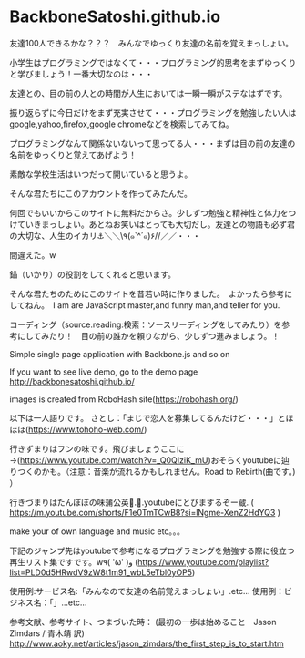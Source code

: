 # BackboneSatoshi.github.io

友達100人できるかな？？？　みんなでゆっくり友達の名前を覚えまっしょい。

小学生はプログラミングではなくて・・・プログラミング的思考をまずゆっくりと学びましょう！一番大切なのは・・・

友達との、目の前の人との時間が人生においては一瞬一瞬がステなはずです。

振り返らずに今日だけをまず充実させて・・・プログラミングを勉強したい人はgoogle,yahoo,firefox,google chromeなどを検索してみてね。

プログラミングなんて関係ないないって思ってる人・・・まずは目の前の友達の名前をゆっくりと覚えてあげよう！

素敵な学校生活はいつだって開いていると思うよ。

そんな君たちにこのアカウントを作ってみたんだ。　

何回でもいいからこのサイトに無料だからさ。少しずつ勉強と精神性と体力をつけていきまっしょい。あとねお笑いはとっても大切だし。友達との物語も必ず君の大切な、人生のイカリ⚓︎＼＼\٩(๑`^´๑)۶//／／・・・

間違えた。w

錨（いかり）の役割をしてくれると思います。

そんな君たちのためにこのサイトを昔若い時に作りました。　よかったら参考にしてねん。　I am are JavaScript master,and funny man,and teller for you.

コーディング（source.reading:検索：ソースリーディングをしてみたり）を参考にしてみたり！　目の前の誰かを頼りながら、少しずつ進みましょう。！

Simple single page application with Backbone.js and so on

If you want to see live demo, go to the demo page http://backbonesatoshi.github.io/

images is created from RoboHash site(https://robohash.org/)


以下は一人語りです。
さとし：「まじで恋人を募集してるんだけど・・・」とほほほ(https://www.tohoho-web.com/)

行きずまりはフンの味です。飛びましょうここに→(https://www.youtube.com/watch?v=_Q0QIziK_mU)おそらくyoutubeに辿りつくのかも。（注意：音楽が流れるかもしれません。Road to Rebirth(曲です。)
）

行きづまりはたんぽぽの味蒲公英💃.👅.youtubeにとびまするぞー蔵.
( https://m.youtube.com/shorts/F1e0TmTCwB8?si=lNgme-XenZ2HdYQ3  )

make your of own language and music etc。。。

下記のジャンプ先はyoutubeで参考になるプログラミングを勉強する際に役立つ再生リスト集ですです。w٩( 'ω' )و
(https://www.youtube.com/playlist?list=PLD0d5HRwdV9zW8t1m91_wbL5eTbl0yOP5)


使用例:サービス名:「みんなので友達の名前覚えまっしょい」.etc...
使用例：ビジネス名：「」...etc...

参考文献、参考サイト、つまづいた時：
(最初の一歩は始めること　Jason Zimdars / 青木靖 訳)　http://www.aoky.net/articles/jason_zimdars/the_first_step_is_to_start.htm
